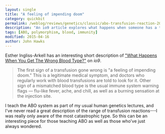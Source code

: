 ```yaml
---
layout: single
title: "A feeling of impending doom"
category: quickbit
permalink: /weblog/reviews/genetics/classic/abo-transfusion-reaction-2015.html
description: "An io9 article explores what happens when someone has a transfusion reaction after receiving the wrong blood type."
tags: [ABO, polymorphism, blood, immunity]
modified: 2015-04-16
author: John Hawks
---
```


Esther Ingliss-Arkell has an interesting short description of <a href="http://io9.com/what-happens-when-you-get-the-wrong-blood-type-1696686395#">"What Happens When You Get The Wrong Blood Type?"</a> on _io9_. 

<blockquote>The first sign of a transfusion gone wrong is "a feeling of impending doom." This is a legitimate medical symptom, and doctors who regularly work with blood transfusions are told to look for it. Other sign of a mismatched blood type is the usual immune system warning flags — flu-like fever, ache, and chill, as well as a burning sensation at the injection site.</blockquote>

I teach the ABO system as part of my usual human genetics lectures, and I've never read a great description of the range of transfusion reactions---I was really only aware of the most catastrophic type. So this can be an interesting piece for those teaching ABO as well as those who've just always wondered. 
